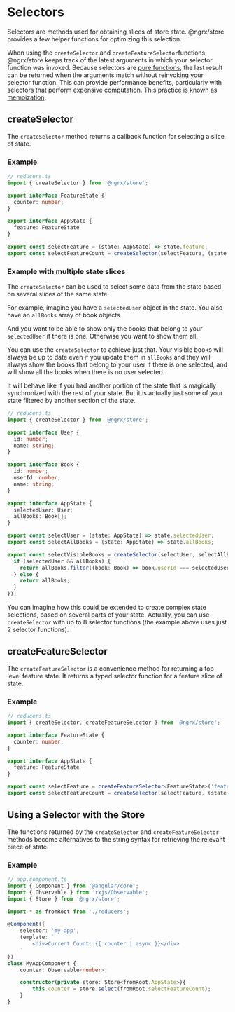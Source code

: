 # Selectors

Selectors are methods used for obtaining slices of store state. @ngrx/store provides a few helper functions for optimizing this selection.

When using the `createSelector` and `createFeatureSelector`functions @ngrx/store keeps track of the latest arguments in which your selector function was invoked. Because selectors are [pure functions](https://en.wikipedia.org/wiki/Pure_function), the last result can be returned when the arguments match without reinvoking your selector function. This can provide performance benefits, particularly with selectors that perform expensive computation. This practice is known as [memoization](https://en.wikipedia.org/wiki/Memoization).

## createSelector

The `createSelector` method returns a callback function for selecting a slice of state. 


### Example

```ts
// reducers.ts
import { createSelector } from '@ngrx/store';

export interface FeatureState {
  counter: number;
}

export interface AppState {
  feature: FeatureState
}

export const selectFeature = (state: AppState) => state.feature;
export const selectFeatureCount = createSelector(selectFeature, (state: FeatureState) => state.counter);
```


### Example with multiple state slices

The `createSelector` can be used to select some data from the state based on several slices of the same state.

For example, imagine you have a `selectedUser` object in the state. You also have an `allBooks` array of book objects.

And you want to be able to show only the books that belong to your `selectedUser` if there is one. Otherwise you want to show them all. 

You can use the `createSelector` to achieve just that. Your visible books will always be up to date even if you update them in `allBooks` and they will always show the books that belong to your user if there is one selected, and will show all the books when there is no user selected.

It will behave like if you had another portion of the state that is magically synchronized with the rest of your state. But it is actually just some of your state filtered by another section of the state.

```ts
// reducers.ts
import { createSelector } from '@ngrx/store';

export interface User {
  id: number;
  name: string;
}

export interface Book {
  id: number;
  userId: number;
  name: string;
}

export interface AppState {
  selectedUser: User;
  allBooks: Book[];
}

export const selectUser = (state: AppState) => state.selectedUser;
export const selectAllBooks = (state: AppState) => state.allBooks;

export const selectVisibleBooks = createSelector(selectUser, selectAllBooks, (selectedUser: User, allBooks: Books[]) => {
  if (selectedUser && allBooks) {
    return allBooks.filter((book: Book) => book.userId === selectedUser.id);
  } else {
    return allBooks;
  }
});
```

You can imagine how this could be extended to create complex state selections, based on several parts of your state. Actually, you can use `createSelector` with up to 8 selector functions (the example above uses just 2 selector functions).

## createFeatureSelector

The `createFeatureSelector` is a convenience method for returning a top level feature state. It returns a typed selector function for a feature slice of state.

### Example

```ts
// reducers.ts
import { createSelector, createFeatureSelector } from '@ngrx/store';

export interface FeatureState {
  counter: number;
}

export interface AppState {
  feature: FeatureState
}

export const selectFeature = createFeatureSelector<FeatureState>('feature');
export const selectFeatureCount = createSelector(selectFeature, (state: FeatureState) => state.counter);

```

## Using a Selector with the Store 

The functions returned by the `createSelector` and `createFeatureSelector` methods become alternatives to the string syntax for retrieving the relevant piece of state. 

### Example 

```ts
// app.component.ts
import { Component } from '@angular/core';
import { Observable } from 'rxjs/Observable';
import { Store } from '@ngrx/store';

import * as fromRoot from './reducers';

@Component({
	selector: 'my-app',
	template: `
		<div>Current Count: {{ counter | async }}</div>
	`
})
class MyAppComponent {
	counter: Observable<number>;

	constructor(private store: Store<fromRoot.AppState>){
		this.counter = store.select(fromRoot.selectFeatureCount);
	}
}
```
